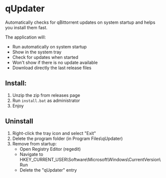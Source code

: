 # qUpdater

Automatically checks for qBittorrent updates on system startup and helps you install them fast.

The application will:
- Run automatically on system startup
- Show in the system tray
- Check for updates when started
- Won't show if there is no update available
- Download directly the last release files
  
## Install:

1. Unzip the zip from releases page
2. Run `install.bat` as administrator
3. Enjoy

## Uninstall
1. Right-click the tray icon and select "Exit"
2. Delete the program folder (in Program Files\qUpdater)
3. Remove from startup:
   - Open Registry Editor (regedit)
   - Navigate to HKEY_CURRENT_USER\Software\Microsoft\Windows\CurrentVersion\Run
   - Delete the "qUpdater" entry
